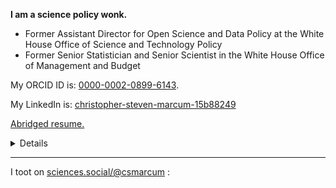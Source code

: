 <b>I am a science policy wonk.</b>

- Former Assistant Director for Open Science and Data Policy at the White House Office of Science and Technology Policy 
- Former Senior Statistician and Senior Scientist in the White House Office of Management and Budget

<!---
My portfolio focuses on data access, science and information policy, cybersecurity, and artificial intelligence.  Previously, I served as the Assistant Director for Open Science and Data Policy at the White House Office of Science and Technology Policy.  In that capacity, I advanced the Biden-Harris Administration priorities on restoring trust in government through scientific integrity and evidence-based policy making and delivering a more equitably accessible return on the American public's investments in Federal research and development through open science and public access. 
--->

My ORCID ID is: [0000-0002-0899-6143](https://orcid.org/0000-0002-0899-6143).

My LinkedIn is: [christopher-steven-marcum-15b88249](https://www.linkedin.com/in/christopher-steven-marcum-15b88249/)

[Abridged resume.](cv)


<details>
<!---
<summary>Narrative Resume</summary>
<p>
I hold a master's degree in Demographic Analysis (2007) and a doctorate in Sociology (2011) from the University of California, Irvine. A mathematical sociologist by training, I served as a research associate in the Networks, Computation, and Social Dynamics Lab at CALIT2 while completing my doctoral research, which focused on how <a href="https://osf.io/6bjuw/">aging and health shapes changes in daily social contact</a>. I completed a postdoctoral fellowship in economics and statistics at the RAND Corporation where I developed mixed <a href="https://link.springer.com/chapter/10.1007/978-1-4614-5474-8_13">mathematical models of influenza vaccination decision behavior</a> using real-world data. 
</p>
<p>
Shortly after my postdoctoral training I was recruited into the <a href="https://irp.nih.gov/blog/post/2019/12/the-social-side-of-health">Intramural Research Program</a> at the National Human Genome Research Institute (NHGRI) as a staff scientist-methodologist. My research, housed since 2013 in the Social Networks Methods Section of the Social and Behavioral Research Branch (SBRB), had two arms: a substantive arm focused on understanding how <a href="https://pubmed.ncbi.nlm.nih.gov/33777396/">genetic risk information flows in human social networks</a> and a methodological arm focused on developing, validating, and applying novel approaches to the collection, storage, and <a href="https://pubmed.ncbi.nlm.nih.gov/33025459/">analysis of complex dynamical datasets</a>. My service responsibilities at NHGRI included training and mentorship of research fellows, managing lab resources for SBRB, and serving on the Scientific Review and Data Access Committees as the Genomics and Society representative.  
</p>
<p>
I joined the <a href="https://www.niaid.nih.gov/research/data-science">Office of Data Science and Emerging Technologies</a> at the National Institute of Allergy and Infectious Diseases (NIAID) in 2020 as a detailee. I served as the Genomic Program Administrator and Chair of the Data Access Committee for NIAID during my tenure there. 
</p>
<p>
In May of 2021, I was appointed to President Biden's <a href="https://www.whitehouse.gov/ostp/news-updates/2021/06/25/the-biden-administrations-scientific-integrity-task-force-seeks-ideas-from-the-american-people/">Scientific Integrity Fast Track Action Committee</a> to represent the National Institutes of Health. This work is a whole-of-government effort to report on good practices in, and opportunities for, scientific integrity within US Federal government scientific workforce. The White House Office of Science and Technology Policy is spearheading this effort per the Presidential Memorandum on <a href="https://www.whitehouse.gov/briefing-room/presidential-actions/2021/01/27/memorandum-on-restoring-trust-in-government-through-scientific-integrity-and-evidence-based-policymaking/">Restoring Trust in Government Through Scientific Integrity and Evidence-Based Policymaking</a>. Right before the <a href="https://www.whitehouse.gov/ostp/news-updates/2022/01/11/white-house-office-of-science-technology-policy-releases-scientific-integrity-task-force-report/">report was published</a>, I joined OSTP to help lead this important work.
</p>

<p>
As the Assistant Director for Open Science and Data Policy in the White House Office of Science and Technology Policy (OSTP) I oversaw transformative science policies that led to the <a href="https://www.whitehouse.gov/wp-content/uploads/2022/08/08-2022-OSTP-Public-Access-Memo.pdf">2022 OSTP Public Access Memo</a>, the <a href="https://www.whitehouse.gov/wp-content/uploads/2023/01/01-2023-Framework-for-Federal-Scientific-Integrity-Policy-and-Practice.pdf">2023 Federal Scientific Integrity Framework</a>, and the White House declaring <a href="https://www.whitehouse.gov/ostp/news-updates/2023/01/11/fact-sheet-biden-harris-administration-announces-new-actions-to-advance-open-and-equitable-research/">2023 as a Year of Open Science</a>. I chartered and served as co-chair of two National Science and Technology Council subcommittees: the Subcommittee on Open Science and the Subcommittee on Scientific Integrity.  
</p>

<p>
As a Senior Statistician and Senior Scientist in the Office of Management and Budget's Office of Information and Regulatory Affairs I led an extensive portfolio in information policy covering both federal statistical and science agencies. This portfolio included data access, research security, information quality, cybersecurity, and artificial intelligence. I co-authored the OMB Memoranda on Open Government Data Access and Management <a href="https://whitehouse.gov/wp-content/uploads/2025/01/M-25-05-Phase-2-Implementation-of-the-Foundations-for-Evidence-Based-Policymaking-Act-of-2018-Open-Government-Data-Access-and-Management-Guidance.pdf">(M-25-05)</a> and Accelerating Federal Use of AI <a href="https://www.whitehouse.gov/wp-content/uploads/2025/02/M-25-21-Accelerating-Federal-Use-of-AI-through-Innovation-Governance-and-Public-Trust.pdf">(M-25-21)</a> and its predecessor policy, among many other official information policies for the Executive Branch. I served as chair of the Federal Statistical Research Data Center Program Executive Committee and was the OMB liaison for the Interagency Council on Statistical Policy's Subcommittee on Cybersecurity as well as for the Aging Forum and Children's Forum.
</p>
--->

<p>
Outside of my career, I am an avid photographer and nature enthusiast. I enjoy spending time adventuring outdoors with my kiddo. We have a doggo, Tanner the Mayor, and a kitty, Lucy Lou Louise.  
</p>
</details>

---
I toot on [sciences.social/@csmarcum](https://sciences.social/@csmarcum) :

<aside>
<a class="mastodon-feed"
   href="https://sciences.social/@csmarcum"
   data-toot-limit="5"
   ></a>
</aside>
<script type="module" src="https://esm.sh/emfed"></script>
